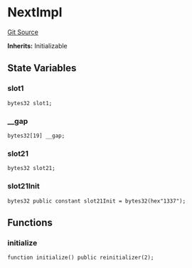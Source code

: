 # NextImpl
[Git Source](https://github.com/ethereum-optimism/optimism/blob/f7b73857601914eeea6fc4c1ba46ae99ca744d97/contracts/test/CommonTest.t.sol)

**Inherits:**
Initializable


## State Variables
### slot1

```solidity
bytes32 slot1;
```


### __gap

```solidity
bytes32[19] __gap;
```


### slot21

```solidity
bytes32 slot21;
```


### slot21Init

```solidity
bytes32 public constant slot21Init = bytes32(hex"1337");
```


## Functions
### initialize


```solidity
function initialize() public reinitializer(2);
```

